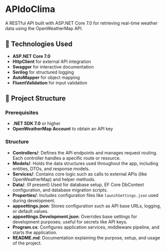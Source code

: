 # APIdoClima

A RESTful API built with ASP.NET Core 7.0 for retrieving real-time weather data using the OpenWeatherMap API.

## 🔧 Technologies Used

- **ASP.NET Core 7.0**
- **HttpClient** for external API integration
- **Swagger** for interactive documentation
- **Serilog** for structured logging
- **AutoMapper** for object mapping
- **FluentValidation** for input validation

## 🚀 Project Structure

### Prerequisites

- **.NET SDK 7.0** or higher
- **OpenWeatherMap Account** to obtain an API key

### Structure

- **Controllers/**: Defines the API endpoints and manages request routing. Each controller handles a specific route or resource.
- **Models/**: Holds the data structures used throughout the app, including entities, DTOs, and response models.
- **Services/**: Contains core logic such as calls to external APIs (like OpenWeatherMap) and helper methods.
- **Data/**: (If present) Used for database setup, EF Core DbContext configuration, and database migration scripts.
- **Properties/**: Includes configuration files like `launchSettings.json` used during development.
- **appsettings.json**: Stores configuration such as API base URLs, logging, or default values.
- **appsettings.Development.json**: Overrides base settings for development purposes; useful for secrets like API keys.
- **Program.cs**: Configures application services, middleware pipeline, and starts the application.
- **README.md**: Documentation explaining the purpose, setup, and usage of the project.
